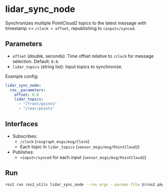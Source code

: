 # lidar_sync_node

Synchronizes multiple PointCloud2 topics to the latest message with timestamp <= `/clock + offset`, republishing to `<input>/synced`.

## Parameters
- `offset` (double, seconds): Time offset relative to `/clock` for message selection. Default: `0.0`.
- `lidar_topics` (string list): Input topics to synchronize.

Example config:
```yaml
lidar_sync_node:
  ros__parameters:
    offset: 0.0
    lidar_topics:
      - "/front/points"
      - "/rear/points"
```

## Interfaces
- Subscribes:
  - `/clock` (`rosgraph_msgs/msg/Clock`)
  - Each topic in `lidar_topics` (`sensor_msgs/msg/PointCloud2`)
- Publishes:
  - `<input>/synced` for each input (`sensor_msgs/msg/PointCloud2`)

## Run
```bash
ros2 run ros2_utils lidar_sync_node --ros-args --params-file $(ros2 pkg prefix ros2_utils)/share/ros2_utils/config/config.yaml
```

